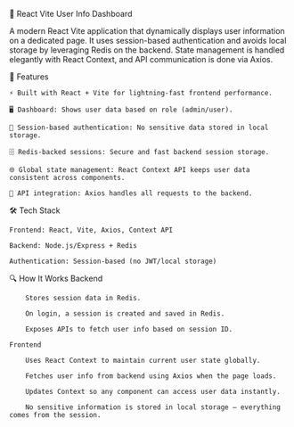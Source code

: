 🚀 React Vite User Info Dashboard

A modern React Vite application that dynamically displays user information on a dedicated page. It uses session-based authentication and avoids local storage by leveraging Redis on the backend. State management is handled elegantly with React Context, and API communication is done via Axios.

🌟 Features

    ⚡ Built with React + Vite for lightning-fast frontend performance.
    
    🖥️ Dashboard: Shows user data based on role (admin/user).
    
    🔐 Session-based authentication: No sensitive data stored in local storage.
    
    🗄️ Redis-backed sessions: Secure and fast backend session storage.
    
    🌐 Global state management: React Context API keeps user data consistent across components.
    
    📡 API integration: Axios handles all requests to the backend.

🛠 Tech Stack
    
    Frontend: React, Vite, Axios, Context API
    
    Backend: Node.js/Express + Redis
    
    Authentication: Session-based (no JWT/local storage)

🔍 How It Works
    Backend
    
        Stores session data in Redis.
        
        On login, a session is created and saved in Redis.
        
        Exposes APIs to fetch user info based on session ID.
    
    Frontend
    
        Uses React Context to maintain current user state globally.
        
        Fetches user info from backend using Axios when the page loads.
        
        Updates Context so any component can access user data instantly.
        
        No sensitive information is stored in local storage — everything comes from the session.

